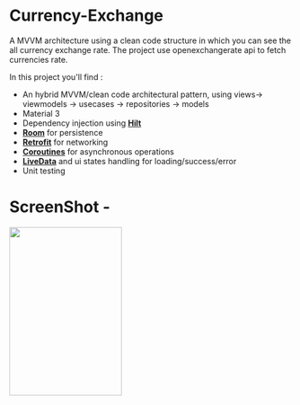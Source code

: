 # Currency-Exchange

A MVVM architecture using a clean code structure in which you can see the all currency exchange rate.
The project use openexchangerate api to fetch currencies rate.

In this project you'll find :

* An hybrid MVVM/clean code architectural pattern, using views-> viewmodels -> usecases -> repositories -> models
* Material 3
* Dependency injection using **[Hilt](https://developer.android.com/training/dependency-injection/hilt-android)**
* **[Room](https://developer.android.com/training/data-storage/room)** for persistence
* **[Retrofit](https://square.github.io/retrofit/)** for networking
* **[Coroutines](https://kotlinlang.org/docs/coroutines-overview.html)** for asynchronous operations
* **[LiveData](https://developer.android.com/topic/libraries/architecture/livedata)** and ui states handling for loading/success/error
* Unit testing

# ScreenShot - 

<img width="200" height="300" src="Currency-Exchange/Screenshot_20230422_004523.png">

